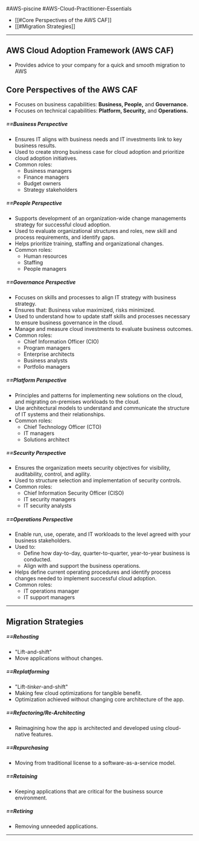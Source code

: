 #AWS-piscine #AWS-Cloud-Practitioner-Essentials 

- [[#Core Perspectives of the AWS CAF]]
- [[#Migration Strategies]]

-----
## AWS Cloud Adoption Framework (AWS CAF)
- Provides advice to your company for a quick and smooth migration to AWS
## Core Perspectives of the AWS CAF
- Focuses on business capabilities: **Business, People,** and **Governance.**
- Focuses on technical capabilities: **Platform, Security,** and **Operations.**
##### ==Business Perspective
- Ensures IT aligns with business needs and IT investments link to key business results.
- Used to create strong business case for cloud adoption and prioritize cloud adoption initiatives.
- Common roles:
	- Business managers
	- Finance managers
	- Budget owners
	- Strategy stakeholders
##### ==People Perspective
- Supports development of an organization-wide change managements strategy for successful cloud adoption.
- Used to evaluate organizational structures and roles, new skill and process requirements, and identify gaps.
- Helps prioritize training, staffing and organizational changes.
- Common roles:
	- Human resources
	- Staffing
	- People managers
##### ==Governance Perspective
- Focuses on skills and processes to align IT strategy with business strategy.
- Ensures that: Business value maximized, risks minimized.
- Used to understand how to update staff skills and processes necessary to ensure business governance in the cloud.
- Manage and measure cloud investments to evaluate business outcomes.
- Common roles:
	- Chief Information Officer (CIO)
	- Program managers
	- Enterprise architects
	- Business analysts
	- Portfolio managers
##### ==Platform Perspective
- Principles and patterns for implementing new solutions on the cloud, and migrating on-premises workloads to the cloud.
- Use architectural models to understand and communicate the structure of IT systems and their relationships.
- Common roles:
	- Chief Technology Officer (CTO)
	- IT managers
	- Solutions architect
##### ==Security Perspective
- Ensures the organization meets security objectives for visibility, auditability, control, and agility.
- Used to structure selection and implementation of security controls.
- Common roles:
	- Chief Information Security Officer (CISO)
	- IT security managers
	- IT security analysts
##### ==Operations Perspective
- Enable run, use, operate, and IT workloads to the level agreed with your business stakeholders.
- Used to:
	- Define how day-to-day, quarter-to-quarter, year-to-year business is conducted.
	- Align with and support the business operations.
- Helps define current operating procedures and identify process changes needed to implement successful cloud adoption.
- Common roles:
	- IT operations manager
	- IT support managers

------
## Migration Strategies
##### ==Rehosting
- "Lift-and-shift"
- Move applications without changes.
##### ==Replatforming
- "Lift-*tinker*-and-shift"
- Making few cloud optimizations for tangible benefit.
- Optimization achieved without changing core architecture of the app.
##### ==Refactoring/Re-Architecting
- Reimagining how the app is architected and developed using cloud-native features.
##### ==Repurchasing
- Moving from traditional license to a software-as-a-service model.
##### ==Retaining
- Keeping applications that are critical for the business source environment.
##### ==Retiring
- Removing unneeded applications.

----------
